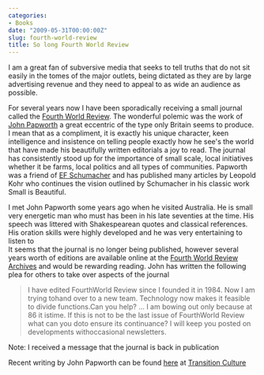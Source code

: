 ```yaml
---
categories:
- Books
date: "2009-05-31T00:00:00Z"
slug: fourth-world-review
title: So long Fourth World Review
---
```

I am a great fan of subversive media that seeks to tell truths that do not sit easily in the tomes of the major outlets, being dictated as they are by large advertising revenue and they need to appeal to as wide an audience as possible.
  
For several years now I have been sporadically receiving a small journal called the [Fourth World Review][williamfranklin]. The wonderful polemic was the work of [John Papworth][wikipedia] a great eccentric of the type only Britain seems to produce. I mean that as a compliment, it is exactly his unique character, keen intelligence and insistence on telling people exactly how he see's the world that have made his beautifully written editorials a joy to read. The journal has consistently stood up for the importance of small scale, local initiatives whether it be farms, local politics and all types of communities. Papworth was a friend of [EF Schumacher][wikipedia 2] and has published many articles by Leopold Kohr who continues the vision outlined by Schumacher in his classic work Small is Beautiful.  
  
I met John Papworth some years ago when he visited Australia. He is small very energetic man who must has been in his late seventies at the time. His speech was littered with Shakespearean quotes and classical references. His oration skills were highly developed and he was very entertaining to listen to  
It seems that the journal is no longer being published, however several years worth of editions are available online at the [Fourth World Review Archives][williamfranklin] and would be rewarding reading. John has written the following plea for others to take over aspects of the journal

> I have edited FourthWorld Review since I founded it in 1984. Now I am trying tohand over to a new team. Technology now makes it feasible to divide functions.Can you help? ... I am bowing out only because at 86 it istime. If this is not to be the last issue of FourthWorld Review what can you doto ensure its continuance? I will keep you posted on developments withoccasional newsletters.

Note: I received a message that the journal is back in publication  
  
Recent writing by John Papworth can be found [here][transitionculture] at [Transition Culture][transitionculture 2]

[transitionculture]: http://transitionculture.org/2008/05/28/john-papworth-on-transition-from-fourth-world-quarterly-review/
[transitionculture 2]: http://transitionculture.org/
[wikipedia]: http://en.wikipedia.org/wiki/John_Papworth
[wikipedia 2]: http://en.wikipedia.org/wiki/E._F._Schumacher
[williamfranklin]: http://www.williamfranklin.com/4thworld/fwrarchives.html "Fourth World Review Archives"
